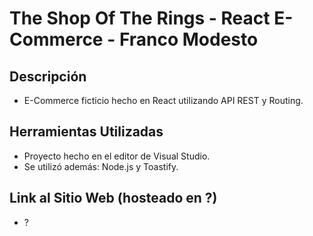 # The Shop Of The Rings - React E-Commerce - Franco Modesto

## Descripción
- E-Commerce ficticio hecho en React utilizando API REST y Routing.

## Herramientas Utilizadas
- Proyecto hecho en el editor de Visual Studio.
- Se utilizó además: Node.js y Toastify.

## Link al Sitio Web (hosteado en ?)
- ?